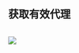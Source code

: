 ## 获取有效代理

![]()

![](https://mmbiz.qpic.cn/mmbiz_png/mYJibSOraq9pLEwFgUObcImwB175s3Nm5eXowgRhE68Nq10K66oBpHiblP6L9XicpeKs9vqUp6NqrYoypNqP37rTA/0?wx_fmt=png)